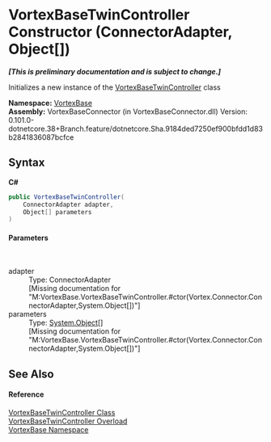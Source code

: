 # VortexBaseTwinController Constructor (ConnectorAdapter, Object[])
 _**\[This is preliminary documentation and is subject to change.\]**_

Initializes a new instance of the <a href="T_VortexBase_VortexBaseTwinController.md">VortexBaseTwinController</a> class

**Namespace:**&nbsp;<a href="N_VortexBase.md">VortexBase</a><br />**Assembly:**&nbsp;VortexBaseConnector (in VortexBaseConnector.dll) Version: 0.101.0-dotnetcore.38+Branch.feature/dotnetcore.Sha.9184ded7250ef900bfdd1d83b2841836087bcfce

## Syntax

**C#**<br />
``` C#
public VortexBaseTwinController(
	ConnectorAdapter adapter,
	Object[] parameters
)
```


#### Parameters
&nbsp;<dl><dt>adapter</dt><dd>Type: ConnectorAdapter<br />\[Missing <param name="adapter"/> documentation for "M:VortexBase.VortexBaseTwinController.#ctor(Vortex.Connector.ConnectorAdapter,System.Object[])"\]</dd><dt>parameters</dt><dd>Type: <a href="https://docs.microsoft.com/dotnet/api/system.object" target="_blank">System.Object</a>[]<br />\[Missing <param name="parameters"/> documentation for "M:VortexBase.VortexBaseTwinController.#ctor(Vortex.Connector.ConnectorAdapter,System.Object[])"\]</dd></dl>

## See Also


#### Reference
<a href="T_VortexBase_VortexBaseTwinController.md">VortexBaseTwinController Class</a><br /><a href="Overload_VortexBase_VortexBaseTwinController__ctor.md">VortexBaseTwinController Overload</a><br /><a href="N_VortexBase.md">VortexBase Namespace</a><br />